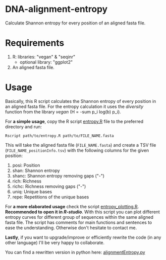 # DNA-alignment-entropy
Calculate Shannon entropy for every position of an aligned fasta file.

# Requirements
1. R: libraries: "vegan" & "seqinr"
   - optional library: "ggplot2"
2. An aligned fasta file.

# Usage
Basically, this R script calculates the Shannon entropy of every position in an aligned fasta file. 
For the entropy calculation it uses the *diversity* function from the library *vegan* (H = -sum p_i log(b) p_i).

For **a simple usage**, copy the R script [entropy.R](https://github.com/MiguelMSandin/DNA-alignment-entropy/blob/master/entropy.R) file to the preferred directory and run: 
```
Rscript path/to/entropy.R path/to/FILE_NAME.fasta 
```

This will take the aligned fasta file (```FILE_NAME.fasta```) and create a TSV file (```FILE_NAME_positionInfo.tsv```) with the following columns for the given position:
1. posi:  Position
2. shan:  Shannon entropy
3. shanc: Shannon entropy removing gaps ("-")
4. rich:  Richness
5. richc: Richness removing gaps ("-")
6. uniq:  Unique bases
7. repe:  Repetitions of the unique bases

For **a more elaborated usage** check the script [entropy_plotting.R](https://github.com/MiguelMSandin/DNA-alignment-entropy/blob/master/entropy_plotting.R). **Recommended to open it in *R-studio***. 
With this script you can plot different entropy curves for different group of sequences within the same aligned fasta file.
The script has comments for main functions and sentences to ease the understanding. Otherwise don't hesitate to contact me.

**Lastly**, if you want to upgrade/improve or efficiently rewrite the code (in any other language) I'll be very happy to collaborate.

You can find a rewritten version in python here: [alignmentEntropy.py](https://github.com/MiguelMSandin/fasta-functions/blob/main/scripts/alignmentEntropy.py)

